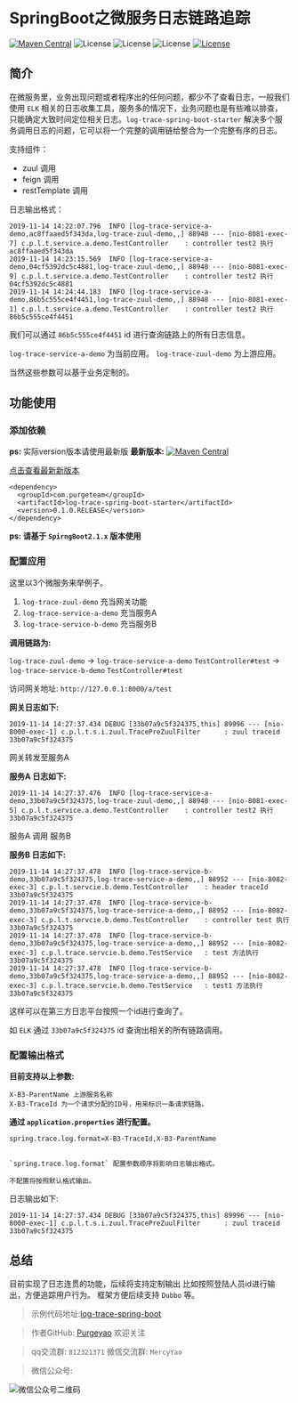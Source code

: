 # SpringBoot之微服务日志链路追踪

[![Maven Central](https://img.shields.io/maven-central/v/com.purgeteam/log-trace-spring-boot-starter.svg?label=Maven%20Central)](https://search.maven.org/search?q=g:com.purgeteam%20AND%20a:log-trace-spring-boot-starter)
![License](https://img.shields.io/badge/SpringBoot-2.1.8.RELEASE-green.svg)
![License](https://img.shields.io/badge/JAVA-1.8+-green.svg)
![License](https://img.shields.io/badge/maven-3.0+-green.svg)
[![License](https://img.shields.io/badge/license-Apache%202-4EB1BA.svg)](https://www.apache.org/licenses/LICENSE-2.0.html)

## 简介

在微服务里，业务出现问题或者程序出的任何问题，都少不了查看日志，一般我们使用 `ELK` 相关的日志收集工具，服务多的情况下，业务问题也是有些难以排查，只能确定大致时间定位相关日志。`log-trace-spring-boot-starter` 解决多个服务调用日志的问题，它可以将一个完整的调用链给整合为一个完整有序的日志。

支持组件：

- zuul 调用
- feign 调用
- restTemplate 调用

日志输出格式：

```
2019-11-14 14:22:07.796  INFO [log-trace-service-a-demo,ac8ffaaed5f343da,log-trace-zuul-demo,,] 88948 --- [nio-8081-exec-7] c.p.l.t.service.a.demo.TestController    : controller test2 执行 ac8ffaaed5f343da
2019-11-14 14:23:15.569  INFO [log-trace-service-a-demo,04cf5392dc5c4881,log-trace-zuul-demo,,] 88948 --- [nio-8081-exec-9] c.p.l.t.service.a.demo.TestController    : controller test2 执行 04cf5392dc5c4881
2019-11-14 14:24:44.183  INFO [log-trace-service-a-demo,86b5c555ce4f4451,log-trace-zuul-demo,,] 88948 --- [nio-8081-exec-1] c.p.l.t.service.a.demo.TestController    : controller test2 执行 86b5c555ce4f4451
```

我们可以通过 `86b5c555ce4f4451` id 进行查询链路上的所有日志信息。

`log-trace-service-a-demo` 为当前应用。
`log-trace-zuul-demo` 为上游应用。

当然这些参数可以基于业务定制的。


## 功能使用

### 添加依赖

**ps:** 实际version版本请使用最新版
**最新版本:** [![Maven Central](https://img.shields.io/maven-central/v/com.purgeteam/log-trace-spring-boot-starter.svg?label=Maven%20Central)](https://search.maven.org/search?q=g:com.purgeteam%20AND%20a:log-trace-spring-boot-starter)

[点击查看最新新版本](https://search.maven.org/search?q=g:com.purgeteam%20AND%20a:log-trace-spring-boot-starter)

```
<dependency>
  <groupId>com.purgeteam</groupId>
  <artifactId>log-trace-spring-boot-starter</artifactId>
  <version>0.1.0.RELEASE</version>
</dependency>
```
**ps: 请基于 `SpirngBoot2.1.x` 版本使用**

### 配置应用

这里以3个微服务来举例子。

1. `log-trace-zuul-demo` 充当网关功能
2. `log-trace-service-a-demo` 充当服务A
3. `log-trace-service-b-demo` 充当服务B

**调用链路为:**

`log-trace-zuul-demo` -> `log-trace-service-a-demo` `TestController#test` -> `log-trace-service-b-demo` `TestController#test`

访问网关地址: `http://127.0.0.1:8000/a/test`

**网关日志如下:**

```
2019-11-14 14:27:37.434 DEBUG [33b07a9c5f324375,this] 89996 --- [nio-8000-exec-1] c.p.l.t.s.i.zuul.TracePreZuulFilter      : zuul traceid 33b07a9c5f324375
```

网关转发至服务A 

**服务A 日志如下:**

```
2019-11-14 14:27:37.476  INFO [log-trace-service-a-demo,33b07a9c5f324375,log-trace-zuul-demo,,] 88948 --- [nio-8081-exec-5] c.p.l.t.service.a.demo.TestController    : controller test2 执行 33b07a9c5f324375
```

服务A 调用 服务B

**服务B 日志如下:**

```
2019-11-14 14:27:37.478  INFO [log-trace-service-b-demo,33b07a9c5f324375,log-trace-service-a-demo,,] 88952 --- [nio-8082-exec-3] c.p.l.t.servcie.b.demo.TestController    : header traceId 33b07a9c5f324375
2019-11-14 14:27:37.478  INFO [log-trace-service-b-demo,33b07a9c5f324375,log-trace-service-a-demo,,] 88952 --- [nio-8082-exec-3] c.p.l.t.servcie.b.demo.TestController    : controller test 执行 33b07a9c5f324375
2019-11-14 14:27:37.478  INFO [log-trace-service-b-demo,33b07a9c5f324375,log-trace-service-a-demo,,] 88952 --- [nio-8082-exec-3] c.p.l.trace.servcie.b.demo.TestService   : test 方法执行 33b07a9c5f324375
2019-11-14 14:27:37.478  INFO [log-trace-service-b-demo,33b07a9c5f324375,log-trace-service-a-demo,,] 88952 --- [nio-8082-exec-3] c.p.l.trace.servcie.b.demo.TestService   : test1 方法执行 33b07a9c5f324375
```

这样可以在第三方日志平台按照一个id进行查询了。

如 `ELK` 通过 `33b07a9c5f324375` id 查询出相关的所有链路调用。

### 配置输出格式

**目前支持以上参数:**

```
X-B3-ParentName 上游服务名称
X-B3-TraceId 为一个请求分配的ID号，用来标识一条请求链路。
```

**通过 `application.properties` 进行配置。**



```
spring.trace.log.format=X-B3-TraceId,X-B3-ParentName


`spring.trace.log.format` 配置参数顺序将影响日志输出格式。

不配置将按照默认格式输出。
```


日志输出如下:

```
2019-11-14 14:27:37.434 DEBUG [33b07a9c5f324375,this] 89996 --- [nio-8000-exec-1] c.p.l.t.s.i.zuul.TracePreZuulFilter      : zuul traceid 33b07a9c5f324375
```

## 总结

目前实现了日志连贯的功能，后续将支持定制输出 比如按照登陆人员id进行输出，方便追踪用户行为。
框架方便后续支持 `Dubbo` 等。

> 示例代码地址:[log-trace-spring-boot](https://github.com/purgeteam/log-trace-spring-boot)

> 作者GitHub:
[Purgeyao](https://github.com/purgeyao) 欢迎关注

> qq交流群: `812321371` 微信交流群: `MercyYao`

> 微信公众号:

![微信公众号二维码](https://purgeyao.github.io/img/about-my-mp-8cm.jpg)
